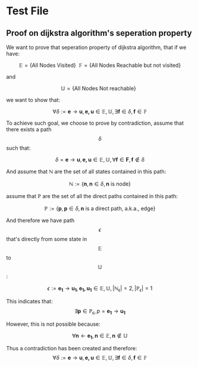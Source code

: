 # Test File

## Proof on dijkstra algorithm's seperation property

We want to prove that seperation property of dijkstra algorithm, that if we have:

$$
\mathbb{E}=\{\text{All Nodes Visited}\}\ \ \mathbb{F}=\{\text{All Nodes Reachable but not visited}\}
$$

and

$$
\mathbb{U}=\{\text{All Nodes Not reachable}\}\ \ 
$$

we want to show that:

$$
\forall \delta:= \mathbf{e} \to \mathbf{u}, \mathbf{e,u} \in \mathbb{E,U}, \exists \mathbf{f} \in \delta, \mathbf{f} \in \mathbb{F}
$$

To achieve such goal, we choose to prove by contradiction, assume that there exists a path $$\delta$$ such that:

$$
\delta = \mathbf{e} \to \mathbf{u}, \mathbf{e,u} \in \mathbb{E,U}, \forall\mathbf{f} \in \mathbf{F}, \mathbf{f} \notin \delta
$$

And assume that $\mathbb{N}$ are the set of all states contained in this path:

$$
\mathbb{N} := \{\mathbf{n},\mathbf{n}\in\delta, \mathbf{n} \text{ is node}\}
$$

assume that $\mathbb{P}$ are the set of all the direct paths contained in this path:

$$
\mathbb{P} := \{\mathbf{p},\mathbf{p}\in\delta, \mathbf{n} \text{ is a direct path, a.k.a., edge}\}
$$

And therefore we have path $$\epsilon$$ that's directly from some state in $$\mathbb{E}$$ to $$\mathbb{U}$$:

$$
\epsilon := \mathbf{e_1} \to \mathbf{u_1}, \mathbf{e_1,u_1} \in \mathbb{E,U}, |\mathbb{N_\epsilon}|=2, |\mathbb{P_\epsilon}|=1
$$

This indicates that:
$$
\exists \mathbf{p} \in \mathbb{P_\epsilon}, p = \mathbf{e_1} \to \mathbf{u_1}
$$

However, this is not possible because:

$$
\forall \mathbf{n} \leftarrow \mathbf{e_1}, \mathbf{n} \in \mathbb{E}, \mathbf{n} \notin \mathbb{U}
$$

Thus a contradiction has been created and therefore:
$$\forall \delta:= \mathbf{e} \to \mathbf{u}, \mathbf{e,u} \in \mathbb{E,U}, \exists \mathbf{f} \in \delta, \mathbf{f} \in \mathbb{F}$$